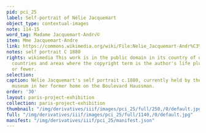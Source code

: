```yaml
---
pid: pci_25
label: Self-portrait of Nélie Jacquemart
object_type: contextual-images
note: 114-15
word_tag: Madame Jacquemart-Andr√©
item: Mme Jacquemart-Andre
link: https://commons.wikimedia.org/wiki/File:Nelie_Jacquemart-Andr%C3%A9_-_Autoportrait.jpg
notes: self portrait C 1880
rights: wikimedia This work is in the public domain in its country of origin and other
  countries and areas where the copyright term is the author's life plus 100 years
  or fewer.
selection: 
caption: Nélie Jacquemart's self portrait c.1880, currently held by the Jacquemart-André
  museum in her former home on the Boulevard Haussman.
order: '30'
layout: paris-project-exhibition
collection: paris-project-exhibition
thumbnail: "/img/derivatives/iiif/images/pci_25/full/250,/0/default.jpg"
full: "/img/derivatives/iiif/images/pci_25/full/1140,/0/default.jpg"
manifest: "/img/derivatives/iiif/pci_25/manifest.json"
---
```

